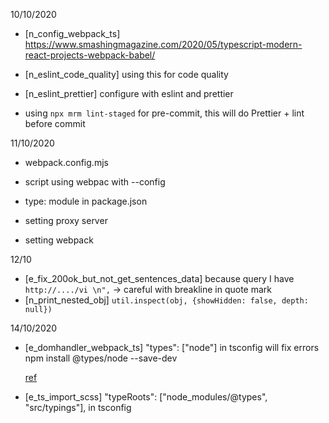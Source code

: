10/10/2020

- [n_config_webpack_ts]
  https://www.smashingmagazine.com/2020/05/typescript-modern-react-projects-webpack-babel/

- [n_eslint_code_quality] using this for code quality
- [n_eslint_prettier] configure with eslint and prettier
- using `npx mrm lint-staged` for pre-commit, this will do Prettier + lint before commit

11/10/2020

- webpack.config.mjs
- script using webpac with --config
- type: module in package.json

- setting proxy server
- setting webpack

12/10

- [e_fix_200ok_but_not_get_sentences_data]
  because query I have `http://..../vi \n",` -> careful with breakline in quote mark
- [n_print_nested_obj]
  `util.inspect(obj, {showHidden: false, depth: null})`

14/10/2020

- [e_domhandler_webpack_ts]
  "types": ["node"] in tsconfig will fix errors
  npm install @types/node --save-dev

  [ref](https://stackoverflow.com/questions/54232428/cannot-find-type-definition-file-for-node-in-typescript-react-app)

- [e_ts_import_scss]
  "typeRoots": ["node_modules/@types", "src/typings"],
  in tsconfig
